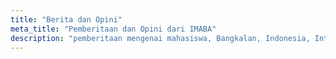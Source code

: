 ```yaml
---
title: "Berita dan Opini"
meta_title: "Pemberitaan dan Opini dari IMABA"
description: "pemberitaan mengenai mahasiswa, Bangkalan, Indonesia, International"
---
```

